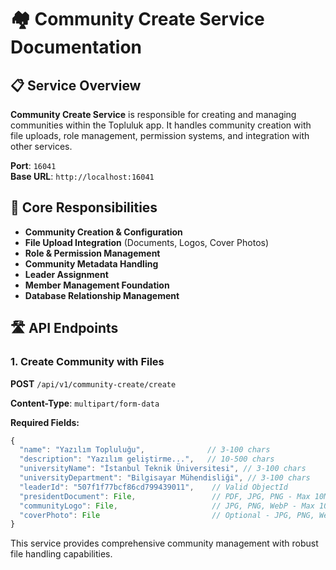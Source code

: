 # 🏘️ Community Create Service Documentation

## 📋 Service Overview

**Community Create Service** is responsible for creating and managing communities within the Topluluk app. It handles community creation with file uploads, role management, permission systems, and integration with other services.

**Port**: `16041`  
**Base URL**: `http://localhost:16041`

## 🎯 Core Responsibilities

- **Community Creation & Configuration**
- **File Upload Integration** (Documents, Logos, Cover Photos)
- **Role & Permission Management**
- **Community Metadata Handling**
- **Leader Assignment**
- **Member Management Foundation**
- **Database Relationship Management**

## 🛣️ API Endpoints

### 1. Create Community with Files

**POST** `/api/v1/community-create/create`

**Content-Type**: `multipart/form-data`

**Required Fields:**
```javascript
{
  "name": "Yazılım Topluluğu",              // 3-100 chars
  "description": "Yazılım geliştirme...",   // 10-500 chars
  "universityName": "İstanbul Teknik Üniversitesi", // 3-100 chars
  "universityDepartment": "Bilgisayar Mühendisliği", // 3-100 chars
  "leaderId": "507f1f77bcf86cd799439011",    // Valid ObjectId
  "presidentDocument": File,                 // PDF, JPG, PNG - Max 10MB
  "communityLogo": File,                     // JPG, PNG, WebP - Max 10MB
  "coverPhoto": File                         // Optional - JPG, PNG, WebP
}
```

This service provides comprehensive community management with robust file handling capabilities. 